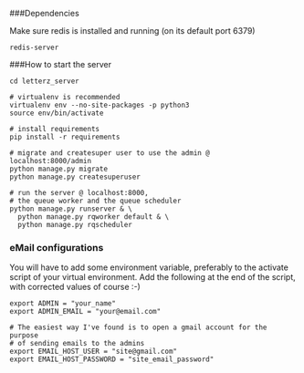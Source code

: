 ###Dependencies

Make sure redis is installed and running (on its default port 6379)

    redis-server

###How to start the server

    cd letterz_server

    # virtualenv is recommended
    virtualenv env --no-site-packages -p python3
    source env/bin/activate

    # install requirements
    pip install -r requirements

    # migrate and createsuper user to use the admin @   localhost:8000/admin
    python manage.py migrate
    python manage.py createsuperuser

    # run the server @ localhost:8000,
    # the queue worker and the queue scheduler
    python manage.py runserver & \
      python manage.py rqworker default & \
      python manage.py rqscheduler

### eMail configurations

You will have to add some environment variable, preferably to the activate script of your virtual environment. Add the following at the end of the script, with corrected values of course :-)

    export ADMIN = "your_name"
    export ADMIN_EMAIL = "your@email.com"

    # The easiest way I've found is to open a gmail account for the purpose
    # of sending emails to the admins
    export EMAIL_HOST_USER = "site@gmail.com"
    export EMAIL_HOST_PASSWORD = "site_email_password"
